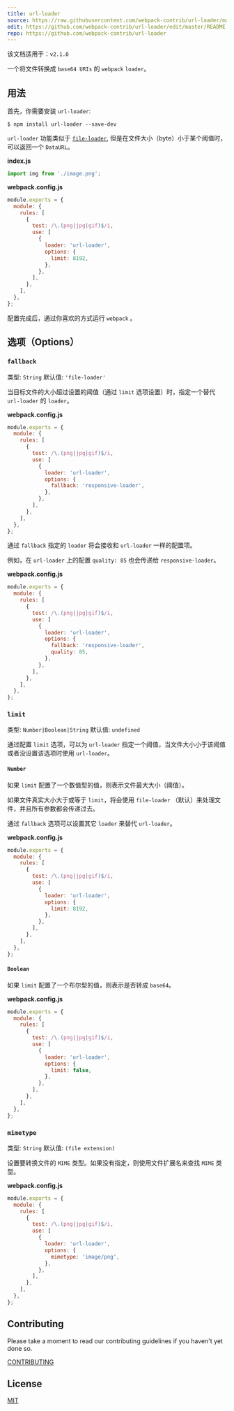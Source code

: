 ```yaml
---
title: url-loader
source: https://raw.githubusercontent.com/webpack-contrib/url-loader/master/README.md
edit: https://github.com/webpack-contrib/url-loader/edit/master/README.md
repo: https://github.com/webpack-contrib/url-loader
---
```


该文档适用于：`v2.1.0`

一个将文件转换成 `base64 URIs` 的 `webpack` `loader`。

## 用法

首先，你需要安装 `url-loader`:

```console
$ npm install url-loader --save-dev
```

`url-loader` 功能类似于
[`file-loader`](https://github.com/webpack-contrib/file-loader), 但是在文件大小（byte）小于某个阈值时，可以返回一个 `DataURL`。

**index.js**

```js
import img from './image.png';
```

**webpack.config.js**

```js
module.exports = {
  module: {
    rules: [
      {
        test: /\.(png|jpg|gif)$/i,
        use: [
          {
            loader: 'url-loader',
            options: {
              limit: 8192,
            },
          },
        ],
      },
    ],
  },
};
```

配置完成后，通过你喜欢的方式运行 `webpack` 。

## 选项（Options）

### `fallback`

类型: `String`
默认值: `'file-loader'`

当目标文件的大小超过设置的阈值（通过 `limit` 选项设置）时，指定一个替代 `url-loader` 的 `loader`。

**webpack.config.js**

```js
module.exports = {
  module: {
    rules: [
      {
        test: /\.(png|jpg|gif)$/i,
        use: [
          {
            loader: 'url-loader',
            options: {
              fallback: 'responsive-loader',
            },
          },
        ],
      },
    ],
  },
};
```

通过 `fallback` 指定的 `loader` 将会接收和 `url-loader` 一样的配置项。

例如，在 `url-loader` 上的配置 `quality: 85` 也会传递给 `responsive-loader`。

**webpack.config.js**

```js
module.exports = {
  module: {
    rules: [
      {
        test: /\.(png|jpg|gif)$/i,
        use: [
          {
            loader: 'url-loader',
            options: {
              fallback: 'responsive-loader',
              quality: 85,
            },
          },
        ],
      },
    ],
  },
};
```

### `limit`

类型: `Number|Boolean|String`
默认值: `undefined`

通过配置 `limit` 选项，可以为 `url-loader` 指定一个阈值，当文件大小小于该阈值或者没设置该选项时使用 `url-loader`。

#### `Number`

如果 `limit` 配置了一个数值型的值，则表示文件最大大小（阈值）。

如果文件真实大小大于或等于 `limit`，将会使用 `file-loader` （默认）来处理文件，并且所有参数都会传递过去。

通过 `fallback` 选项可以设置其它 `loader` 来替代 `url-loader`。

**webpack.config.js**

```js
module.exports = {
  module: {
    rules: [
      {
        test: /\.(png|jpg|gif)$/i,
        use: [
          {
            loader: 'url-loader',
            options: {
              limit: 8192,
            },
          },
        ],
      },
    ],
  },
};
```

#### `Boolean`

如果 `limit` 配置了一个布尔型的值，则表示是否转成 `base64`。

**webpack.config.js**

```js
module.exports = {
  module: {
    rules: [
      {
        test: /\.(png|jpg|gif)$/i,
        use: [
          {
            loader: 'url-loader',
            options: {
              limit: false,
            },
          },
        ],
      },
    ],
  },
};
```

### `mimetype`

类型: `String`
默认值: `(file extension)`

设置要转换文件的 `MIME` 类型。如果没有指定，则使用文件扩展名来查找 `MIME` 类型。

**webpack.config.js**

```js
module.exports = {
  module: {
    rules: [
      {
        test: /\.(png|jpg|gif)$/i,
        use: [
          {
            loader: 'url-loader',
            options: {
              mimetype: 'image/png',
            },
          },
        ],
      },
    ],
  },
};
```

## Contributing

Please take a moment to read our contributing guidelines if you haven't yet done so.

[CONTRIBUTING](./.github/CONTRIBUTING.md)

## License

[MIT](./LICENSE)
